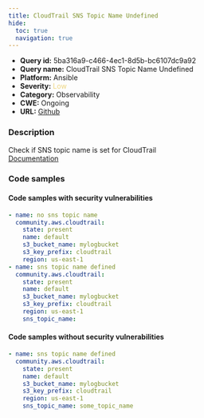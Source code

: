 ```yaml
---
title: CloudTrail SNS Topic Name Undefined
hide:
  toc: true
  navigation: true
---
```


<style>
  .highlight .hll {
    background-color: #ff171742;
  }
  .md-content {
    max-width: 1100px;
    margin: 0 auto;
  }
</style>

-   **Query id:** 5ba316a9-c466-4ec1-8d5b-bc6107dc9a92
-   **Query name:** CloudTrail SNS Topic Name Undefined
-   **Platform:** Ansible
-   **Severity:** <span style="color:#edd57e">Low</span>
-   **Category:** Observability
-   **CWE:** Ongoing
-   **URL:** [Github](https://github.com/Checkmarx/kics/tree/master/assets/queries/ansible/aws/cloudtrail_sns_topic_name_undefined)

### Description
Check if SNS topic name is set for CloudTrail<br>
[Documentation](https://docs.ansible.com/ansible/latest/collections/community/aws/cloudtrail_module.html)

### Code samples
#### Code samples with security vulnerabilities
```yaml title="Positive test num. 1 - yaml file" hl_lines="2 15"
- name: no sns topic name
  community.aws.cloudtrail:
    state: present
    name: default
    s3_bucket_name: mylogbucket
    s3_key_prefix: cloudtrail
    region: us-east-1
- name: sns topic name defined
  community.aws.cloudtrail:
    state: present
    name: default
    s3_bucket_name: mylogbucket
    s3_key_prefix: cloudtrail
    region: us-east-1
    sns_topic_name:

```


#### Code samples without security vulnerabilities
```yaml title="Negative test num. 1 - yaml file"
- name: sns topic name defined
  community.aws.cloudtrail:
    state: present
    name: default
    s3_bucket_name: mylogbucket
    s3_key_prefix: cloudtrail
    region: us-east-1
    sns_topic_name: some_topic_name

```
